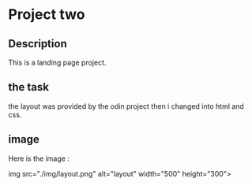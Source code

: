 # Project two

## Description

This is a landing page project. 
## the task  
the layout was provided by the odin project then i changed into html and css.

## image

Here is the image :

img src="./img/layout.png" alt="layout" width="500" height="300">

